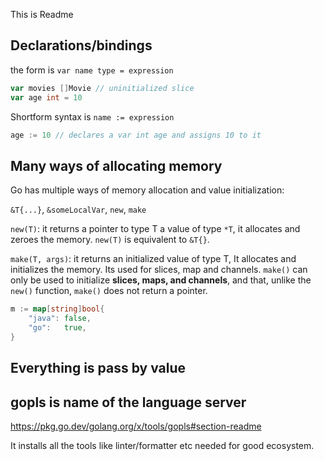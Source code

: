 This is Readme


## Declarations/bindings

the form is `var name type = expression`

```go
var movies []Movie // uninitialized slice
var age int = 10
```

Shortform syntax is `name := expression`

```go
age := 10 // declares a var int age and assigns 10 to it
```

## Many ways of allocating memory

Go has multiple ways of memory allocation and value initialization:

`&T{...}`, `&someLocalVar`, `new`, `make`

`new(T)`: it returns a pointer to type T a value of type `*T`, it allocates and zeroes the memory. `new(T)` is equivalent to `&T{}`.

`make(T, args)`: it returns an initialized value of type T, It allocates and initializes the memory. Its used for slices, map and channels.
`make()` can only be used to initialize **slices, maps, and channels**, and that, unlike the `new()` function, `make()` does not return a pointer.

```go
m := map[string]bool{
    "java": false,
    "go":   true,
}
```


## Everything is pass by value



## gopls is name of the language server

https://pkg.go.dev/golang.org/x/tools/gopls#section-readme

It installs all the tools like linter/formatter etc needed for good ecosystem.